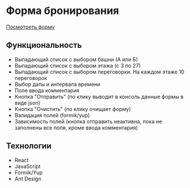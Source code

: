 # Форма бронирования

[Посмотреть форму](https://yaroslavleyman.github.io/booking-form/)

## Функциональность

- Выпадающий список с выбором башни (А или Б)
- Выпадающий список с выбором этажа (с 3 по 27)
- Выпадающий список с выбором переговорки. На каждом этаже 10 переговорок
- Выбор даты и интервала времени
- Поле ввода комментария
- Кнопка "Отправить" (по клику выводит в консоль данные формы в виде json)
- Кнопка "Очистить" (по клику очищает форму)
- Валидация полей (formik/yup)
- Зависимость полей (кнопка отправить неактивна, пока не заполнены все поля, кроме ввода комментария)

## Технологии

- React
- JavaScript
- Formik/Yup
- Ant Design